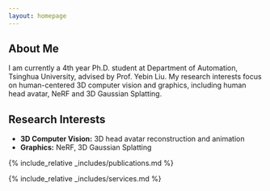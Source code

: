 ```yaml
---
layout: homepage
---
```


## About Me

I am currently a 4th year Ph.D. student at Department of Automation, Tsinghua University, advised by Prof. Yebin Liu. My research interests focus on human-centered 3D computer vision and graphics, including human head avatar, NeRF and 3D Gaussian Splatting.

## Research Interests

- **3D Computer Vision:** 3D head avatar reconstruction and animation
- **Graphics:** NeRF, 3D Gaussian Splatting


{% include_relative _includes/publications.md %}

{% include_relative _includes/services.md %}
